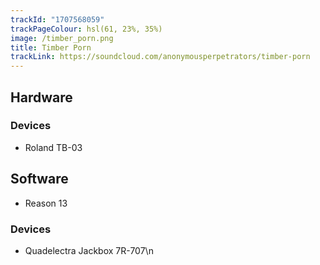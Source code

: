 ```yaml
---
trackId: "1707568059"
trackPageColour: hsl(61, 23%, 35%)
image: /timber_porn.png
title: Timber Porn
trackLink: https://soundcloud.com/anonymousperpetrators/timber-porn
---
```


## Hardware 
### Devices
- Roland TB-03
## Software
- Reason 13 
### Devices
- Quadelectra Jackbox 7R-707\\n
